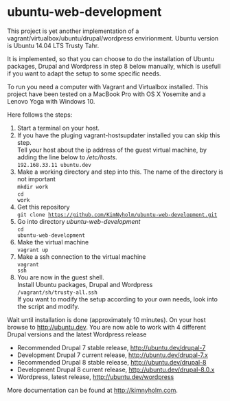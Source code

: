 # ubuntu-web-development
This project is yet another implementation of a vagrant/virtualbox/ubuntu/drupal/wordpress envirionment. Ubuntu version is Ubuntu 14.04 LTS Trusty Tahr.

It is implemented, so that you can choose to do the installation of Ubuntu packages, Drupal and Wordpress
in step 8 below manually, which is usefull if you want to adapt the setup to some specific needs.

To run you need a computer with Vagrant and Virtualbox installed. This project have been tested on a MacBook Pro with OS X Yosemite and a Lenovo Yoga with Windows 10. 

Here follows the steps:

1. Start a terminal on your host.
2. If you have the pluging vagrant-hostsupdater installed you can skip this step.<br>
Tell your host about the ip address of the guest virtual machine, by adding the line below to */etc/hosts*.<br>
<code>192.168.33.11  ubuntu.dev</code>
3. Make a working directory and step into this. The name of the directory is not important<br>
<code>mkdir work</code><br>
<code>cd work</code>
4. Get this repository<br>
<code>git clone https://github.com/KimNyholm/ubuntu-web-development.git</code>
5. Go into directory *ubuntu-web-development*<br>
<code>cd ubuntu-web-development</code>
6. Make the virtual machine<br>
<code>vagrant up</code>
7. Make a ssh connection to the virtual machine<br>
<code>vagrant ssh</code>
8. You are now in the guest shell.<br>
Install Ubuntu packages, Drupal and Wordpress<br>
<code>/vagrant/sh/trusty-all.ssh</code><br>
If you want to modify the setup according to your own needs, look into the script and modify.

Wait until installation is done (approximately 10 minutes). On your host browse to http://ubuntu.dev. You are now able to work with 4 different Drupal versions and the latest Wordpress release

- Recommended Drupal 7 stable release, http://ubuntu.dev/drupal-7
- Development Drupal 7 current release, http://ubuntu.dev/drupal-7.x
- Recommended Drupal 8 stable release, http://ubuntu.dev/drupal-8
- Development Drupal 8 current release, http://ubuntu.dev/drupal-8.0.x
- Wordpress, latest release, http://ubuntu.dev/wordpress

More documentation can be found at http://kimnyholm.com.
